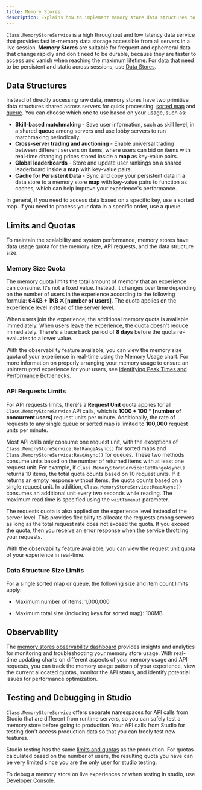```yaml
---
title: Memory Stores
description: Explains how to implement memory store data structures to store frequent in-memory data.
---
```


`Class.MemoryStoreService` is a high throughput and low latency data service that provides fast in-memory data storage accessible from all servers in a live session. **Memory Stores** are suitable for frequent and ephemeral data that change rapidly and don't need to be durable, because they are faster to access and vanish when reaching the maximum lifetime. For data that need to be persistent and static across sessions, use [Data Stores](../../cloud-services/datastores.md).

## Data Structures

Instead of directly accessing raw data, memory stores have two primitive data structures shared across servers for quick processing: [sorted map](../../cloud-services/memory-stores/sorted-map.md) and [queue](../../cloud-services/memory-stores/queue.md). You can choose which one to use based on your usage, such as:

- **Skill-based matchmaking** - Save user information, such as skill level, in a shared **queue** among servers and use lobby servers to run matchmaking periodically.
- **Cross-server trading and auctioning** - Enable universal trading between different servers on items, where users can bid on items with real-time changing prices stored inside a **map** as key-value pairs.
- **Global leaderboards** - Store and update user rankings on a shared leaderboard inside a **map** with key-value pairs.
- **Cache for Persistent Data** - Sync and copy your persistent data in a data store to a memory store **map** with key-value pairs to function as caches, which can help improve your experience's performance.

In general, if you need to access data based on a specific key, use a sorted map. If you need to process your data in a specific order, use a queue.

## Limits and Quotas

To maintain the scalability and system performance, memory stores have data usage quota for the memory size, API requests, and the data structure size.

### Memory Size Quota

The memory quota limits the total amount of memory that an experience can consume. It's not a fixed value. Instead, it changes over time depending on the number of users in the experience according to the following formula: **64KB + 1KB ⨉ [number of users]**. The quota applies on the experience level instead of the server level.

When users join the experience, the additional memory quota is available immediately. When users leave the experience, the quota doesn't reduce immediately. There's a trace back period of **8 days** before the quota re-evaluates to a lower value.

With the observability feature available, you can view the memory size quota of your experience in real-time using the Memory Usage chart. For more information on properly arranging your memory usage to ensure an uninterrupted experience for your users, see [Identifying Peak Times and Performance Bottlenecks](../../cloud-services/memory-stores/observability.md#identifying-peak-times-and-performance-bottlenecks).

### API Requests Limits

For API requests limits, there's a **Request Unit** quota applies for all `Class.MemoryStoreService` API calls, which is **1000 + 100 \* [number of concurrent users]** request units per minute. Additionally, the rate of requests to any single queue or sorted map is limited to **100,000** request units per minute.

Most API calls only consume one request unit, with the exceptions of `Class.MemoryStoreService:GetRangeAsync()` for sorted maps and `Class.MemoryStoreService:ReadAsync()` for queues. These two methods consume units based on the number of returned items with at least one request unit. For example, if `Class.MemoryStoreService:GetRangeAsync()` returns 10 items, the total quota counts based on 10 request units. If it returns an empty response without items, the quota counts based on a single request unit. In addition, `Class.MemoryStoreService:ReadAsync()` consumes an additional unit every two seconds while reading. The maximum read time is specified using the `waitTimeout` parameter.

The requests quota is also applied on the experience level instead of the server level. This provides flexibility to allocate the requests among servers as long as the total request rate does not exceed the quota. If you exceed the quota, then you receive an error response when the service throttling your requests.

With the [observability](../../cloud-services/memory-stores/observability.md) feature available, you can view the request unit quota of your experience in real-time.

### Data Structure Size Limits

For a single sorted map or queue, the following size and item count limits apply:

- Maximum number of items: 1,000,000

- Maximum total size (including keys for sorted map): 100MB

## Observability

The [memory stores observability dashboard](../../cloud-services/memory-stores/observability.md) provides insights and analytics for monitoring and troubleshooting your memory store usage. With real-time updating charts on different aspects of your memory usage and API requests, you can track the memory usage pattern of your experience, view the current allocated quotas, monitor the API status, and identify potential issues for performance optimization.

## Testing and Debugging in Studio

`Class.MemoryStoreService` offers separate namespaces for API calls from Studio that are different from runtime servers, so you can safely test a memory store before going to production. Your API calls from Studio for testing don't access production data so that you can freely test new features.

Studio testing has the same [limits and quotas](#limits-and-quotas) as the production. For quotas calculated based on the number of users, the resulting quota you have can be very limited since you are the only user for studio testing.

To debug a memory store on live experiences or when testing in studio, use [Developer Console](../../studio/developer-console.md).
